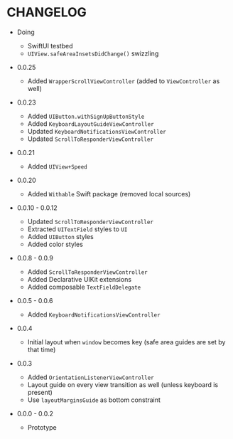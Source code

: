 # CHANGELOG

* Doing

    + SwiftUI testbed
    + `UIView.safeAreaInsetsDidChange()` swizzling

* 0.0.25

    + Added `WrapperScrollViewController` (added to `ViewController` as well)

* 0.0.23
    
    + Added `UIButton.withSignUpButtonStyle`
    + Added `KeyboardLayoutGuideViewController`
    + Updated `KeyboardNotificationsViewController`
    + Updated `ScrollToResponderViewController`

* 0.0.21

    + Added `UIView+Speed`

* 0.0.20

    + Added `Withable` Swift package (removed local sources)

* 0.0.10 - 0.0.12

    + Updated `ScrollToResponderViewController`
    + Extracted `UITextField` styles to `UI`
    + Added `UIButton` styles
    + Added color styles

* 0.0.8 - 0.0.9

    + Added `ScrollToResponderViewController`
    + Added Declarative UIKit extensions
    + Added composable `TextFieldDelegate`

* 0.0.5 - 0.0.6

    + Added `KeyboardNotificationsViewController`

* 0.0.4

    + Initial layout when `window` becomes key (safe area guides are set by that time)  

* 0.0.3

    + Added `OrientationListenerViewController`
    + Layout guide on every view transition as well (unless keyboard is present)
    + Use `layoutMarginsGuide` as bottom constraint

* 0.0.0 - 0.0.2

    + Prototype

